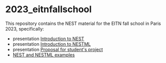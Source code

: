 # 2023_eitnfallschool

This repository contains the NEST material for the EITN fall school in Paris 2023, specifically:

* presentation [Introduction to NEST](presentations/2023_eitnfallschool_nestintro.pdf)
* presentation [Introduction to NESTML](presentations/2023_eitnfallschool_nestmlintro.pdf)
* presentation [Proposal for student's project](project/presentation/2023_eitnfallschool_project.pdf)
* [NEST and NESTML examples](code/.)
